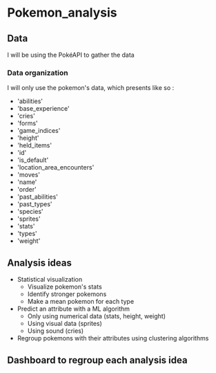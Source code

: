 # Pokemon_analysis

## Data

I will be using the PokéAPI to gather the data

### Data organization

I will only use the pokemon's data, which presents like so :

- 'abilities' 
- 'base_experience' 
- 'cries'
- 'forms'
- 'game_indices'
- 'height'
- 'held_items'
- 'id'
- 'is_default'
- 'location_area_encounters'
- 'moves'
- 'name'
- 'order'
- 'past_abilities'
- 'past_types'
- 'species'
- 'sprites'
- 'stats'
- 'types'
- 'weight'

## Analysis ideas

- Statistical visualization
  - Visualize pokemon's stats
  - Identify stronger pokemons
  - Make a mean pokemon for each type
- Predict an attribute with a ML algorithm
  - Only using numerical data (stats, height, weight)
  - Using visual data (sprites)
  - Using sound (cries)
- Regroup pokemons with their attributes using clustering algorithms

## Dashboard to regroup each analysis idea